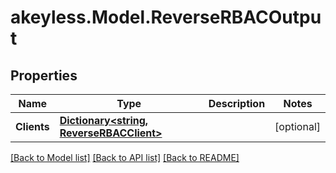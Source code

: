 # akeyless.Model.ReverseRBACOutput

## Properties

Name | Type | Description | Notes
------------ | ------------- | ------------- | -------------
**Clients** | [**Dictionary&lt;string, ReverseRBACClient&gt;**](ReverseRBACClient.md) |  | [optional] 

[[Back to Model list]](../README.md#documentation-for-models) [[Back to API list]](../README.md#documentation-for-api-endpoints) [[Back to README]](../README.md)

